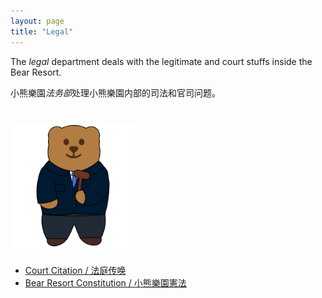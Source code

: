 ```yaml
---
layout: page
title: "Legal"
---
```


The *legal* department deals with the legitimate and court stuffs inside the Bear Resort.

小熊樂園*法务部*处理小熊樂園内部的司法和官司问题。

# <img src="/logos/legal.gif" height="200"><br>

- [Court Citation / 法庭传唤](BR-citation.pdf)
- [Bear Resort Constitution / 小熊樂園憲法](legal.html)